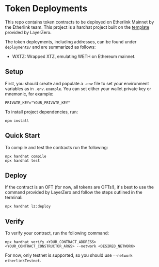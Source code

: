 # Token Deployments

This repo contains token contracts to be deployed on Etherlink Mainnet by the Etherlink team. This project is a hardhat project built on the [template](https://docs.layerzero.network/v2/developers/evm/create-lz-oapp/start) provided by LayerZero.

The token deployments, including addresses, can be found under `deployments/` and are summarized as follows:
- WXTZ: Wrapped XTZ, emulating WETH on Ethereum mainnet.

## Setup

First, you should create and populate a `.env` file to set your environment variables as in `.env.example`. You can set either your wallet private key or mnemonic, for example:

```
PRIVATE_KEY="YOUR_PRIVATE_KEY"
```

To install project dependencies, run:

```
npm install
```

## Quick Start

To compile and test the contracts run the following:

```
npx hardhat compile
npx hardhat test
```

## Deploy

If the contract is an OFT (for now, all tokens are OFTs!), it's best to use the command provided by LayerZero and follow the steps outlined in the terminal:

```
npx hardhat lz:deploy
```

## Verify

To verify your contract, run the following command:

```
npx hardhat verify <YOUR_CONTRACT_ADDRESS> <YOUR_CONTRACT_CONSTRUCTOR_ARGS> --network <DESIRED_NETWORK>
```

For now, only testnet is supported, so you should use `--network etherlinkTestnet`.
